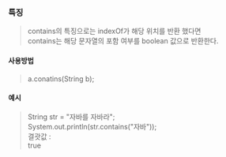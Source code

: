 ### 특징
> contains의 특징으로는 indexOf가 해당 위치를 반환 했다면  
> contains는 해당 문자열의 포함 여부를 boolean 값으로 반환한다.

#### 사용방법
> a.conatins(String b);

#### 예시
> String str = "자바를 자바라";  
> System.out.println(str.contains("자바"));  
> 결괏값 :  
> true

